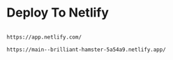 
# Deploy To Netlify
```bash

https://app.netlify.com/

https://main--brilliant-hamster-5a54a9.netlify.app/

```
